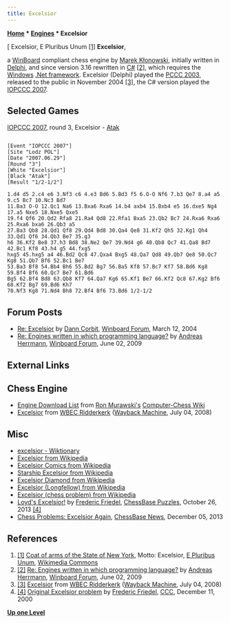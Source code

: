 ```yaml
---
title: Excelsior
---
```

**[Home](Home "Home") * [Engines](Engines "Engines") * Excelsior**

\[ Excelsior, E Pluribus Unum <a id="cite-note-1" href="#cite-ref-1">[1]</a>
**Excelsior**,

a [WinBoard](WinBoard "WinBoard") compliant chess engine by [Marek Kłonowski](Marek_K%C5%82onowski "Marek Kłonowski"), initially written in [Delphi](Delphi "Delphi"), and since version 3.16 rewritten in [C#](C_sharp "C sharp")
<a id="cite-note-2" href="#cite-ref-2">[2]</a>,
which requires the [Windows](Windows "Windows") [.Net framework](https://en.wikipedia.org/wiki/.NET_Framework).
Excelsior (Delphi) played the [PCCC 2003](PCCC_2003 "PCCC 2003"), released to the public in November 2004 <a id="cite-note-3" href="#cite-ref-3">[3]</a>,
the C# version played the [IOPCCC 2007](IOPCCC_2007 "IOPCCC 2007").

## Selected Games

[IOPCCC 2007](IOPCCC_2007 "IOPCCC 2007"), round 3, Excelsior - [Atak](Atak "Atak")

```

[Event "IOPCCC 2007"]
[Site "Lodz POL"]
[Date "2007.06.29"]
[Round "3"]
[White "Excelsior"]
[Black "Atak"]
[Result "1/2-1/2"]

1.d4 d5 2.c4 e6 3.Nf3 c6 4.e3 Bd6 5.Bd3 f5 6.O-O Nf6 7.b3 Qe7 8.a4 a5 9.c5 Bc7 10.Nc3 Bd7 
11.Ba3 O-O 12.Qc1 Na6 13.Bxa6 Rxa6 14.b4 axb4 15.Bxb4 e5 16.dxe5 Ng4 17.a5 Nxe5 18.Nxe5 Qxe5 
19.f4 Qf6 20.Qd2 Rfa8 21.Ra4 Qd8 22.Rfa1 Bxa5 23.Qb2 Bc7 24.Rxa6 Rxa6 25.Rxa6 bxa6 26.Qb3 a5 
27.Ba3 Qb8 28.Qd1 Qf8 29.Qd4 Bd8 30.Qa4 Qe8 31.Kf2 Qh5 32.Kg1 Qh4 33.Qd1 Qf6 34.Qb3 Be7 35.g3 
h6 36.Kf2 Be8 37.h3 Bd8 38.Ne2 Qe7 39.Nd4 g6 40.Qb8 Qc7 41.Qa8 Bd7 42.Bc1 Kf8 43.h4 g5 44.fxg5 
hxg5 45.hxg5 a4 46.Bd2 Qc8 47.Qxa4 Bxg5 48.Qa7 Qd8 49.Qb7 Qe8 50.Qc7 Kg8 51.Qb7 Bf6 52.Bc1 Be7 
53.Ba3 Bf8 54.Bb4 Bh6 55.Bd2 Bg7 56.Ba5 Kf8 57.Bc7 Kf7 58.Bd6 Kg8 59.Bf4 Bf6 60.Qc7 Be7 61.Bd6 
Bg5 62.Bf4 Bd8 63.Qb8 Kf7 64.Qa7 Kg6 65.Kf1 Be7 66.Kf2 Qc8 67.Kg2 Bf6 68.Kf2 Bg7 69.Bd6 Kh7 
70.Nf3 Kg8 71.Nd4 Bh8 72.Bf4 Bf6 73.Bd6 1/2-1/2

```

## Forum Posts

- [Re: Excelsior](http://www.open-aurec.com/wbforum/viewtopic.php?f=18&t=46859&p=177255) by [Dann Corbit](Dann_Corbit "Dann Corbit"), [Winboard Forum](Computer_Chess_Forums "Computer Chess Forums"), March 12, 2004
- [Re: Engines written in which programming language?](http://www.open-aurec.com/wbforum/viewtopic.php?f=4&t=50192&p=190070#p190070) by [Andreas Herrmann](Andreas_Herrmann "Andreas Herrmann"), [Winboard Forum](Computer_Chess_Forums "Computer Chess Forums"), June 02, 2009

## External Links

## Chess Engine

- [Engine Download List](http://www.computer-chess.org/doku.php?id=computer_chess:wiki:download:engine_download_list) from [Ron Murawski's](Ron_Murawski "Ron Murawski") [Computer-Chess Wiki](http://computer-chess.org/doku.php?id=home)
- [Excelsior](https://web.archive.org/web/20080704173304/http://wbec-ridderkerk.nl/html/details1/Excelsior.html) from [WBEC Ridderkerk](WBEC "WBEC") ([Wayback Machine](https://en.wikipedia.org/wiki/Wayback_Machine), July 04, 2008)

## Misc

- [excelsior - Wiktionary](http://en.wiktionary.org/wiki/excelsior)
- [Excelsior from Wikipedia](https://en.wikipedia.org/wiki/Excelsior)
- [Excelsior Comics from Wikipedia](https://en.wikipedia.org/wiki/Loners)
- [Starship Excelsior from Wikipedia](https://en.wikipedia.org/wiki/Starship_Excelsior)
- [Excelsior Diamond from Wikipedia](https://en.wikipedia.org/wiki/Excelsior_Diamond)
- [Excelsior (Longfellow) from Wikipedia](https://en.wikipedia.org/wiki/Excelsior_%28Longfellow%29)
- [Excelsior (chess problem) from Wikipedia](https://en.wikipedia.org/wiki/Excelsior_%28chess_problem%29)
- [Loyd's Excelsior!](https://en.chessbase.com/post/chebase-puzzles-loyds-excelsior-261013) by [Frederic Friedel](Frederic_Friedel "Frederic Friedel"), [ChessBase Puzzles](ChessBase "ChessBase"), October 26, 2013 <a id="cite-note-4" href="#cite-ref-4">[4]</a>
- [Chess Problems: Excelsior Again](https://en.chessbase.com/post/chess-problems-excelsior-again), [ChessBase News](ChessBase "ChessBase"), December 05, 2013

## References

1. <a id="cite-ref-1" href="#cite-note-1">[1]</a> [Coat of arms of the State of New York](https://en.wikipedia.org/wiki/Coat_of_arms_of_New_York), Motto: Excelsior, [E Pluribus Unum](https://en.wikipedia.org/wiki/E_pluribus_unum), [Wikimedia Commons](https://en.wikipedia.org/wiki/Wikimedia_Commons)
1. <a id="cite-ref-2" href="#cite-note-2">[2]</a> [Re: Engines written in which programming language?](http://www.open-aurec.com/wbforum/viewtopic.php?f=4&t=50192&p=190070#p190070) by [Andreas Herrmann](Andreas_Herrmann "Andreas Herrmann"), [Winboard Forum](Computer_Chess_Forums "Computer Chess Forums"), June 02, 2009
1. <a id="cite-ref-3" href="#cite-note-3">[3]</a> [Excelsior](https://web.archive.org/web/20080704173304/http://wbec-ridderkerk.nl/html/details1/Excelsior.html) from [WBEC Ridderkerk](WBEC "WBEC") ([Wayback Machine](https://en.wikipedia.org/wiki/Wayback_Machine), July 04, 2008)
1. <a id="cite-ref-4" href="#cite-note-4">[4]</a> [Original Excelsior problem](https://www.stmintz.com/ccc/index.php?id=144445) by [Frederic Friedel](Frederic_Friedel "Frederic Friedel"), [CCC](CCC "CCC"), December 11, 2000

**[Up one Level](Engines "Engines")**

